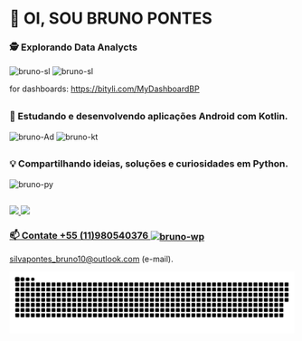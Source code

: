 # 👋 OI, SOU BRUNO PONTES

### 🕵️ Explorando Data Analycts

<img align="center" alt="bruno-sl" height="35" width="135" src="https://img.shields.io/badge/PowerBI-F2C811?style=for-the-badge&logo=Power%20BI&logoColor=black"> <img align="center" alt="bruno-sl" height="35" width="135" src="https://img.shields.io/badge/SQLite-07405E?style=for-the-badge&logo=sqlite&logoColor=white">

for dashboards: https://bityli.com/MyDashboardBP
##


### 🌱 Estudando e desenvolvendo aplicações Android com Kotlin.

<img align="center" alt="bruno-Ad" height="35" width="135" src="https://img.shields.io/badge/Android-3DDC84?style=for-the-badge&logo=android&logoColor=white"> <img align="center" alt="bruno-kt" height="35" width="135" src="https://img.shields.io/badge/Kotlin-0095D5?&style=for-the-badge&logo=kotlin&logoColor=white">

##

### 💡 Compartilhando ideias, soluções e curiosidades em Python.
<img align="center" alt="bruno-py" height="35" width="135" src="https://img.shields.io/badge/Python-14354C?style=for-the-badge&logo=python&logoColor=white">



##



<div>
  <a href="https://github.com/bpontes93">
  <img height="180em" src="https://github-readme-stats.vercel.app/api?username=bpontes93&show_icons=true&theme=vue-dark&include_all_commits=true&count_private=true"/>
  <img height="180em" src="https://github-readme-stats.vercel.app/api/top-langs/?username=bpontes93&layout=compact&langs_count=7&theme=vue-dark"/>
</div>
  
  
  ### 📫 Contate +55 (11)980540376 <img align="center" alt="bruno-wp" height="35" width="135" src="https://img.shields.io/badge/WhatsApp-25D366?style=for-the-badge&logo=whatsapp&logoColor=white">
	



silvapontes_bruno10@outlook.com (e-mail).</a>
</div>

  ![Snake animation](https://github.com/bpontes93/bpontes93/blob/output/github-contribution-grid-snake.svg)


	
<!---
Bpontes93/Bpontes93 is a ✨ special ✨ repository because its `README.md` (this file) appears on your GitHub profile.
You can click the Preview link to take a look at your changes.
--->
